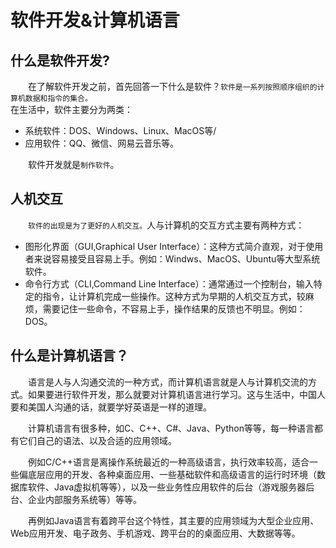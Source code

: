 # 软件开发&计算机语言

## 什么是软件开发?
&emsp;&emsp;在了解软件开发之前，首先回答一下什么是软件？`软件是一系列按照顺序组织的计算机数据和指令的集合。`  
在生活中，软件主要分为两类：
- 系统软件：DOS、Windows、Linux、MacOS等/
- 应用软件：QQ、微信、网易云音乐等。

&emsp;&emsp;软件开发就是`制作软件`。

## 人机交互
&emsp;&emsp;`软件的出现是为了更好的人机交互。`人与计算机的交互方式主要有两种方式：
  - 图形化界面（GUI,Graphical User Interface）：这种方式简介直观，对于使用者来说容易接受且容易上手。例如：Windws、MacOS、Ubuntu等大型系统软件。
  - 命令行方式（CLI,Command Line Interface）：通常通过一个控制台，输入特定的指令，让计算机完成一些操作。这种方式为早期的人机交互方式，较麻烦，需要记住一些命令，不容易上手，操作结果的反馈也不明显。例如：DOS。

## 什么是计算机语言？
&emsp;&emsp;语言是人与人沟通交流的一种方式，而计算机语言就是人与计算机交流的方式。如果要进行软件开发，那么就要对计算机语言进行学习。这与生活中，中国人要和美国人沟通的话，就要学好英语是一样的道理。

&emsp;&emsp;计算机语言有很多种，如C、C++、C#、Java、Python等等，每一种语言都有它们自己的语法、以及合适的应用领域。

<p style="text-indent:2em">
例如C/C++语言是离操作系统最近的一种高级语言，执行效率较高，适合一些偏底层应用的开发、各种桌面应用、一些基础软件和高级语言的运行时环境（数据库软件、Java虚拟机等等），以及一些业务性应用软件的后台（游戏服务器后台、企业内部服务系统等）等等。</p>

<p style="text-indent:2em">
再例如Java语言有着跨平台这个特性，其主要的应用领域为大型企业应用、Web应用开发、电子政务、手机游戏、跨平台的的桌面应用、大数据等等。
</p>
